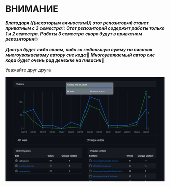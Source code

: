 # ВНИМАНИЕ

***Благодаря (((некоторым личностям))) этот репозиторий станет приватным с 3 семестра***🙄
***Этот репозиторий содержит работы только 1 и 2 семестра. Работы 3 семестра скоро будут в приватном репозитории***🙄

***Доступ будет либо своим, либо за небольшую сумму на пивасик многоуважаемому автору сие кода***🤗
***Многоуважаемый автор сие кода будет очень рад денежке на пивасик***🤗

Уважайте друг друга

![Traffic](traffic.png)